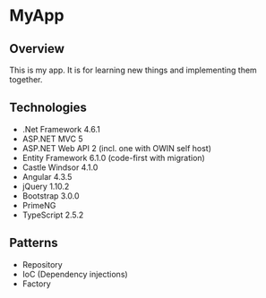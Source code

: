 MyApp
====================

Overview
---------------

This is my app. It is for learning new things and implementing them together.

Technologies
---------------
- .Net Framework 4.6.1
- ASP.NET MVC 5
- ASP.NET Web API 2 (incl. one with OWIN self host)
- Entity Framework 6.1.0 (code-first with migration)
- Castle Windsor 4.1.0
- Angular 4.3.5
- jQuery 1.10.2
- Bootstrap 3.0.0
- PrimeNG
- TypeScript 2.5.2

Patterns
---------------
- Repository
- IoC (Dependency injections)
- Factory
